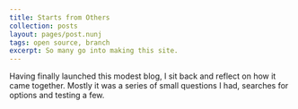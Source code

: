 ```yaml
---
title: Starts from Others
collection: posts
layout: pages/post.nunj
tags: open source, branch
excerpt: So many go into making this site.
---
```


Having finally launched this modest blog, I sit back and reflect on how it came together.  Mostly it was a series of small questions I had, searches for options and testing a few.  
